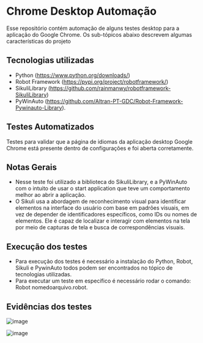 # Chrome Desktop Automação
Esse repositório contém automação de alguns testes desktop para a aplicação do Google Chrome. Os sub-tópicos abaixo descrevem algumas características do projeto

## Tecnologias utilizadas
- Python (https://www.python.org/downloads/)
- Robot Framework (https://pypi.org/project/robotframework/)
- SikuliLibrary (https://github.com/rainmanwy/robotframework-SikuliLibrary)
- PyWinAuto (https://github.com/Altran-PT-GDC/Robot-Framework-Pywinauto-Library).

## Testes Automatizados
Testes para validar que a página de idiomas da aplicação desktop Google Chrome está presente dentro de configurações e foi aberta corretamente.

## Notas Gerais
- Nesse teste foi utilizado a biblioteca do SikuliLibrary, e a PyWinAuto com o intuito de usar o start application que teve um comportamento melhor ao abrir a aplicação.
- O Sikuli usa a abordagem de reconhecimento visual para identificar elementos na interface do usuário com base em padrões visuais, em vez de depender de identificadores específicos, como IDs ou nomes de elementos. Ele é capaz de localizar e interagir com elementos na tela por meio de capturas de tela e busca de correspondências visuais.

## Execução dos testes
- Para execução dos testes é necessário a instalação do Python, Robot, Sikuli e PywinAuto todos podem ser encontrados no tópico de tecnologias utilizadas.
- Para executar um teste em específico é necessário rodar o comando: Robot nomedoarquivo.robot.

## Evidências dos testes
![image](https://github.com/samuellima23/AutomacaoDesktopComRobot/assets/33026663/74ec07a8-310a-44ad-a4ce-199c8b0a9dcf)

![image](https://github.com/samuellima23/AutomacaoDesktopComRobot/assets/33026663/4395f1bf-b6d9-4933-80d9-a48cc0719638)


